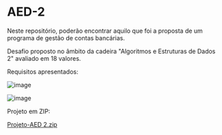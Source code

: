 # AED-2
Neste repositório, poderão encontrar aquilo que foi a proposta de um programa de gestão de contas bancárias.

Desafio proposto no âmbito da cadeira "Algoritmos e Estruturas de Dados 2" avaliado em 18 valores.

Requisitos apresentados:

![image](https://github.com/Aistarabaw/AED2/assets/101880306/697fec1a-8ccd-4a92-95e4-bb8d09d46429)

![image](https://github.com/Aistarabaw/AED2/assets/101880306/726e2c13-0c12-4fdf-afb6-f7d3668fd351)

Projeto em ZIP:

[Projeto-AED 2.zip](https://github.com/Aistarabaw/AED2/files/13934243/Projeto-AED.2.zip)
